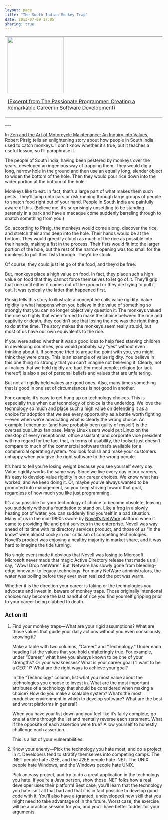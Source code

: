 ```yaml
---
layout: page
title: "The South Indian Monkey Trap"
date: 2013-07-09 17:05
sharing: true
---
```

<table>
<td class="arr-recipe-name pp-use-as-title-2">
<a href="http://pragprog.com/book/cfcar2/the-passionate-programmer">
<img  width="180" src="http://localhost:4000/images/books/passionate-programmer.jpg">
</a>
<p>
<a href="http://pragprog.com/book/cfcar2/the-passionate-programmer">
(Excerpt from The Passionate Programmer: Creating a Remarkable Career in Software Development)
</a>
</p>

</td>
</tr>
</table>
---
<p id="N115D1"> In <a href="http://en.wikipedia.org/wiki/Zen_and_the_Art_of_Motorcycle_Maintenance">Zen and the Art of Motorcycle Maintenance: An Inquiry into Values</a>,
      Robert Pirsig tells an enlightening story about how people in
      South India used to catch monkeys. I don’t know whether it’s true,
      but it teaches a useful lesson, so I’ll paraphrase it.</p>
<p id="N115D7"> The people of South India, having been pestered by monkeys
      over the years, developed an ingenious way of trapping
      them. They would dig a long, narrow hole in the ground and then
      use an equally long, slender object to widen the bottom of the
      hole. Then they would pour rice down into the wider portion at
      the bottom of the hole. </p>
<p id="N115DA"> Monkeys like to eat. In fact, that’s a large part of what
      makes them such pests. They’ll jump onto cars or risk running
      through large groups of people to snatch food right out of your
      hand. People in South India are painfully aware of this.
      (Believe me, it’s surprisingly unsettling to be standing
      serenely in a park and have a macaque come suddenly barreling
      through to snatch something from you.) </p>
<p id="N115DD"> So, according to Pirsig, the monkeys would come along,
      discover the rice, and stretch their arms deep into the
      hole. Their hands would be at the bottom. They would greedily
      clutch as much of the rice as possible into their hands, making
      a fist in the process. Their fists would fit into the larger
      portion of the hole, but the rest of the narrow opening was too
      small for the monkeys to pull their fists through. They’d be
      stuck. </p>
<p id="N115E0"> Of course, they could just let go of the food, and they’d be
      free. </p>
<p id="N115E3"> But, monkeys place a high value on food. In fact, they place
      such a high value on food that they cannot force themselves to
      let go of it. They’ll grip that rice until either it comes out
      of the ground or they die trying to pull it out. It was typically
      the latter that happened first. </p>
<p id="N115E6"> Pirisig tells this story to illustrate a concept he calls
      <span class="emph">value rigidity</span>. Value rigidity is what happens
      when you believe in the value of something so strongly that you
      can no longer objectively question it. The monkeys valued the
      rice so highly that when forced to make the choice between the
      rice and captivity or death, they couldn’t see that losing the
      rice was the right thing to do at the time. The story makes the
      monkeys seem really stupid, but most of us have our own
      equivalents to the rice. </p>
<p id="N115EC"> If you were asked whether it was a good idea to help
      feed starving children in developing countries, you would
      probably say “yes” without even thinking about
      it. If someone tried to argue the point with you, you might
      think they were crazy.  <span class="emph">This</span> is an example of value
      rigidity. You believe in this one thing so strongly that you
      can’t imagine <span class="emph">not</span> believing it. Clearly, not all
      values that we hold rigidly are bad. For most people, religion
      (or lack thereof) is also a set of personal beliefs and values
      that are unfaltering. </p>
<p id="N115F5"> But not all rigidly held values are good ones. Also, many times
      something that is good in one set of circumstances is not good
      in another. </p>
<p id="N115FC"> For example, it’s easy to get hung up on technology
      choices. This is especially true when our technology of choice
      is the underdog. We love the technology so much and place such a
      high value on defending it as a choice for adoption that we see
      every opportunity as a battle worth fighting—even when we’re
      advocating what is clearly the wrong choice. An example I
      encounter (and have probably been guilty of myself) is the
      overzealous Linux fan base. Many Linux users would put Linux on
      the desktop of every receptionist, office assistant, and
      corporate vice president with no regard for the fact that, in
      terms of usability, the toolset just doesn’t compare to much of
      the commercial software that’s available for a commercial
      operating system. You look foolish and make your customers
      unhappy when you give the right software to the wrong
      people. </p>
<p id="N115FF">
      It’s hard to tell you’re losing weight because you see yourself
      every day.  Value rigidity works the same way.  Since we live
      every day in our careers, it’s easy to develop value rigidity in
      our career choices. We know what has worked, and we keep doing
      it. Or, maybe you’ve always wanted to be promoted into
      management, so you keep striving toward that goal, regardless of
      how much you like <span class="emph">just programming.</span>
</p>
<p id="N11606"> It’s also possible for your technology of choice to become
      obsolete, leaving you suddenly without a foundation to stand
      on. Like a frog in a slowly heating pot of water, you can
      suddenly find yourself in a bad situation. Many of us
      in the mid-1990s swore by <a href="http://en.wikipedia.org/wiki/NetWare">Novell’s NetWare</a> platform when it
      came to providing file and print services in the
      enterprise. Novell was way ahead of its time with its
      directory services product, and those of us “in the
      know” were almost cocky in our criticism of competing
      technologies. Novell’s product was enjoying a healthy majority
      in market share, and it was hard to imagine the tide
      turning. </p>
<p id="N11609"> No single event made it obvious that Novell was
      losing to Microsoft.  Microsoft never made that magic Active
      Directory release that made us all say, “Wow!  Drop
      NetWare!” But, Netware has slowly gone from bleeding-edge
      innovator to legacy technology. For many NetWare
      administrators, the water was boiling before they ever even
      realized the pot was warm. </p>
<p id="N1160E"> Whether it is the direction your career is taking or the
      technologies you advocate and invest in, beware of monkey
      traps. Those originally intentional choices may become the
      last handful of rice you find yourself gripping prior to your
      career being clubbed to death.
    </p>
<h3>Act on It!</h3>
<ol>
<li>
<p id="N11617">
<span class="emph">Find your monkey traps</span>—What
            are <span class="emph">your</span> rigid assumptions? What are those
            values that guide your daily actions without you even
            consciously knowing it? </p>
<p id="N1161F"> Make a table with two columns, “Career”
            and “Technology.” Under each heading list
            the values that you hold unfalteringly true. For
            example, under “Career,” what have you <span class="emph">always</span>
            known to be one of your strengths? Or your weaknesses?
            What is your career <span class="emph">goal</span> (“I want to be
            a CEO!”)? What are the right ways to
            achieve your goal? </p>
<p id="N11628"> In the “Technology” column, list what you most
            value about the technologies you choose to invest in. What
            are the most important attributes of a technology that
            should be considered when making a choice? How do you make
            a scalable system? What’s the most productive environment
            in which to develop software? What are the best and worst
            platforms in general? </p>
<p id="N1162B"> When you have your list down and you feel like it’s
            fairly complete, go one at a time through the list and
            mentally reverse each statement. What if the opposite of
            each assertion were true? Allow yourself to honestly
            challenge each assertion. </p>
<p id="N1162E"> This is a list of your vulnerabilities. </p>
</li>
<li>
<p id="N11632">
<span class="emph">Know your enemy</span>—Pick the technology you
            hate most, and do a project in it.  Developers tend to
            stratify themselves into competing camps. The .NET people
            hate J2EE, and the J2EE people hate .NET. The UNIX people
            hate Windows, and the Windows people hate UNIX. </p>
<p id="N11637"> Pick an easy project, and try to do a <span class="emph">great</span>
            application in the technology you hate. If you’re a Java
            person, show those .NET folks how a <span class="emph">real</span>
            developer uses their platform! Best case, you’ll learn
            that the technology you hate isn’t all that bad and that
            it is in fact possible to develop good code with
            it. You’ll also have a (granted, undeveloped) new skill
            that you might need to take advantage of in the
            future. Worst case, the exercise will be a practice
            session for you, and you’ll have better fodder for your
            arguments. </p>
</li>
</ol>
